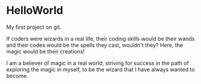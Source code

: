 # HelloWorld
My first project on git.

If coders were wizards in a real life, their coding skills would be their wands and their codes would be the spells they cast, wouldn't they? Here, the magic would be their creations!

I am a believer of magic in a real world, striving for success in the path of exploring the magic in myself, to be the wizard that I have always wanted to become.
